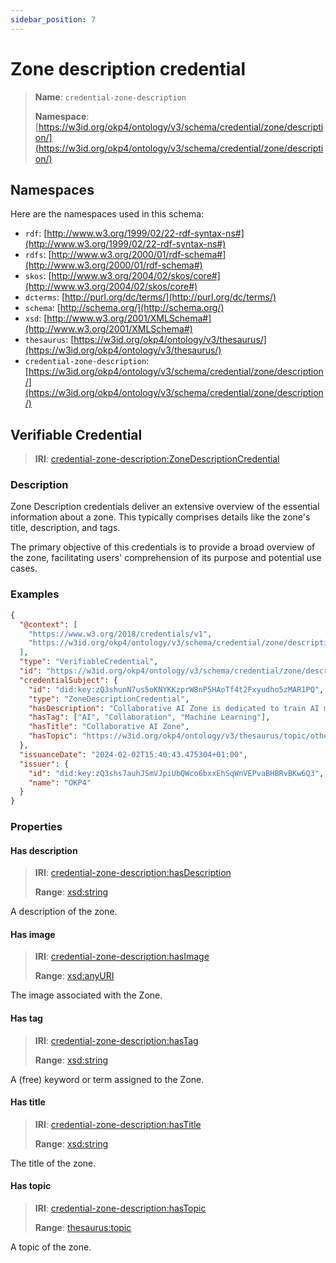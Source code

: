 ```yaml
---
sidebar_position: 7
---
```


[//]: # 'This file is auto-generated. Please do not modify it yourself.'

# Zone description credential

> **Name**: `credential-zone-description`
>
> **Namespace**: [https://w3id.org/okp4/ontology/v3/schema/credential/zone/description/](https://w3id.org/okp4/ontology/v3/schema/credential/zone/description/)

## Namespaces

Here are the namespaces used in this schema:

- `rdf`: [http://www.w3.org/1999/02/22-rdf-syntax-ns#](http://www.w3.org/1999/02/22-rdf-syntax-ns#)
- `rdfs`: [http://www.w3.org/2000/01/rdf-schema#](http://www.w3.org/2000/01/rdf-schema#)
- `skos`: [http://www.w3.org/2004/02/skos/core#](http://www.w3.org/2004/02/skos/core#)
- `dcterms`: [http://purl.org/dc/terms/](http://purl.org/dc/terms/)
- `schema`: [http://schema.org/](http://schema.org/)
- `xsd`: [http://www.w3.org/2001/XMLSchema#](http://www.w3.org/2001/XMLSchema#)
- `thesaurus`: [https://w3id.org/okp4/ontology/v3/thesaurus/](https://w3id.org/okp4/ontology/v3/thesaurus/)
- `credential-zone-description`: [https://w3id.org/okp4/ontology/v3/schema/credential/zone/description/](https://w3id.org/okp4/ontology/v3/schema/credential/zone/description/)

## Verifiable Credential

> **IRI**: [credential-zone-description:ZoneDescriptionCredential](https://w3id.org/okp4/ontology/v3/schema/credential/zone/description/ZoneDescriptionCredential)

### Description

Zone Description credentials deliver an extensive overview of the essential information about a zone. This typically comprises details like the zone's title, description, and tags.

The primary objective of this credentials is to provide a broad overview of the zone, facilitating users' comprehension of its purpose and potential use cases.

### Examples

```json title="collab-ai-zone-description.jsonld"
{
  "@context": [
    "https://www.w3.org/2018/credentials/v1",
    "https://w3id.org/okp4/ontology/v3/schema/credential/zone/description/"
  ],
  "type": "VerifiableCredential",
  "id": "https://w3id.org/okp4/ontology/v3/schema/credential/zone/description/91f9ef40-9087-4730-bac6-53d3941f07a0",
  "credentialSubject": {
    "id": "did:key:zQ3shunN7us5oKNYKKzprW8nP5HAoTf4t2Fxyudho5zMAR1PQ",
    "type": "ZoneDescriptionCredential",
    "hasDescription": "Collaborative AI Zone is dedicated to train AI models in a collaborative and open way.",
    "hasTag": ["AI", "Collaboration", "Machine Learning"],
    "hasTitle": "Collaborative AI Zone",
    "hasTopic": "https://w3id.org/okp4/ontology/v3/thesaurus/topic/other"
  },
  "issuanceDate": "2024-02-02T15:40:43.475304+01:00",
  "issuer": {
    "id": "did:key:zQ3shs7auhJSmVJpiUbQWco6bxxEhSqWnVEPvaBHBRvBKw6Q3",
    "name": "OKP4"
  }
}
```

### Properties

#### Has description

> **IRI**: [credential-zone-description:hasDescription](https://w3id.org/okp4/ontology/v3/schema/credential/zone/description/hasDescription)
>
> **Range**:&nbsp;[xsd:string](http://www.w3.org/2001/XMLSchema#string)

A description of the zone.

#### Has image

> **IRI**: [credential-zone-description:hasImage](https://w3id.org/okp4/ontology/v3/schema/credential/zone/description/hasImage)
>
> **Range**:&nbsp;[xsd:anyURI](http://www.w3.org/2001/XMLSchema#anyURI)

The image associated with the Zone.

#### Has tag

> **IRI**: [credential-zone-description:hasTag](https://w3id.org/okp4/ontology/v3/schema/credential/zone/description/hasTag)
>
> **Range**:&nbsp;[xsd:string](http://www.w3.org/2001/XMLSchema#string)

A (free) keyword or term assigned to the Zone.

#### Has title

> **IRI**: [credential-zone-description:hasTitle](https://w3id.org/okp4/ontology/v3/schema/credential/zone/description/hasTitle)
>
> **Range**:&nbsp;[xsd:string](http://www.w3.org/2001/XMLSchema#string)

The title of the zone.

#### Has topic

> **IRI**: [credential-zone-description:hasTopic](https://w3id.org/okp4/ontology/v3/schema/credential/zone/description/hasTopic)
>
> **Range**:&nbsp;[thesaurus:topic](https://w3id.org/okp4/ontology/v3/thesaurus/topic)

A topic of the zone.
